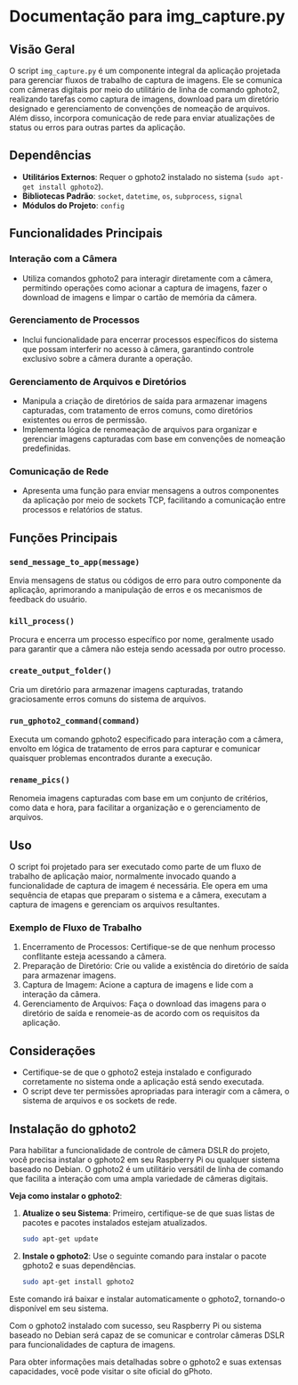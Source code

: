 # Documentação para img_capture.py

## Visão Geral

O script `img_capture.py` é um componente integral da aplicação projetada para gerenciar fluxos de trabalho de captura de imagens. Ele se comunica com câmeras digitais por meio do utilitário de linha de comando gphoto2, realizando tarefas como captura de imagens, download para um diretório designado e gerenciamento de convenções de nomeação de arquivos. Além disso, incorpora comunicação de rede para enviar atualizações de status ou erros para outras partes da aplicação.

## Dependências

- **Utilitários Externos**: Requer o gphoto2 instalado no sistema (`sudo apt-get install gphoto2`).
- **Bibliotecas Padrão**: `socket`, `datetime`, `os`, `subprocess`, `signal`
- **Módulos do Projeto**: `config`

## Funcionalidades Principais

### Interação com a Câmera

- Utiliza comandos gphoto2 para interagir diretamente com a câmera, permitindo operações como acionar a captura de imagens, fazer o download de imagens e limpar o cartão de memória da câmera.

### Gerenciamento de Processos

- Inclui funcionalidade para encerrar processos específicos do sistema que possam interferir no acesso à câmera, garantindo controle exclusivo sobre a câmera durante a operação.

### Gerenciamento de Arquivos e Diretórios

- Manipula a criação de diretórios de saída para armazenar imagens capturadas, com tratamento de erros comuns, como diretórios existentes ou erros de permissão.
- Implementa lógica de renomeação de arquivos para organizar e gerenciar imagens capturadas com base em convenções de nomeação predefinidas.

### Comunicação de Rede

- Apresenta uma função para enviar mensagens a outros componentes da aplicação por meio de sockets TCP, facilitando a comunicação entre processos e relatórios de status.

## Funções Principais

### `send_message_to_app(message)`

Envia mensagens de status ou códigos de erro para outro componente da aplicação, aprimorando a manipulação de erros e os mecanismos de feedback do usuário.

### `kill_process()`

Procura e encerra um processo específico por nome, geralmente usado para garantir que a câmera não esteja sendo acessada por outro processo.

### `create_output_folder()`

Cria um diretório para armazenar imagens capturadas, tratando graciosamente erros comuns do sistema de arquivos.

### `run_gphoto2_command(command)`

Executa um comando gphoto2 especificado para interação com a câmera, envolto em lógica de tratamento de erros para capturar e comunicar quaisquer problemas encontrados durante a execução.

### `rename_pics()`

Renomeia imagens capturadas com base em um conjunto de critérios, como data e hora, para facilitar a organização e o gerenciamento de arquivos.

## Uso

O script foi projetado para ser executado como parte de um fluxo de trabalho de aplicação maior, normalmente invocado quando a funcionalidade de captura de imagem é necessária. Ele opera em uma sequência de etapas que preparam o sistema e a câmera, executam a captura de imagens e gerenciam os arquivos resultantes.

### Exemplo de Fluxo de Trabalho

1. Encerramento de Processos: Certifique-se de que nenhum processo conflitante esteja acessando a câmera.
2. Preparação de Diretório: Crie ou valide a existência do diretório de saída para armazenar imagens.
3. Captura de Imagem: Acione a captura de imagens e lide com a interação da câmera.
4. Gerenciamento de Arquivos: Faça o download das imagens para o diretório de saída e renomeie-as de acordo com os requisitos da aplicação.

## Considerações

- Certifique-se de que o gphoto2 esteja instalado e configurado corretamente no sistema onde a aplicação está sendo executada.
- O script deve ter permissões apropriadas para interagir com a câmera, o sistema de arquivos e os sockets de rede.

## Instalação do gphoto2

Para habilitar a funcionalidade de controle de câmera DSLR do projeto, você precisa instalar o gphoto2 em seu Raspberry Pi ou qualquer sistema baseado no Debian. O gphoto2 é um utilitário versátil de linha de comando que facilita a interação com uma ampla variedade de câmeras digitais.

**Veja como instalar o gphoto2**:

1. **Atualize o seu Sistema**: Primeiro, certifique-se de que suas listas de pacotes e pacotes instalados estejam atualizados.

   ```sh
   sudo apt-get update

2. **Instale o gphoto2**: Use o seguinte comando para instalar o pacote gphoto2 e suas dependências.
    ```sh
    sudo apt-get install gphoto2

Este comando irá baixar e instalar automaticamente o gphoto2, tornando-o disponível em seu sistema.

Com o gphoto2 instalado com sucesso, seu Raspberry Pi ou sistema baseado no Debian será capaz de se comunicar e controlar câmeras DSLR para funcionalidades de captura de imagens.

Para obter informações mais detalhadas sobre o gphoto2 e suas extensas capacidades, você pode visitar o site oficial do gPhoto.